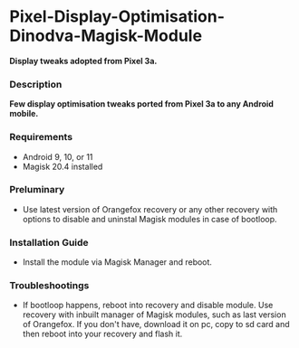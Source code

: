 # Pixel-Display-Optimisation-Dinodva-Magisk-Module
**Display tweaks adopted from Pixel 3a.**

### Description
**Few display optimisation tweaks ported from Pixel 3a to any Android mobile.**

### Requirements
* Android 9, 10, or 11
* Magisk 20.4 installed

### Preluminary
* Use latest version of Orangefox recovery or any other recovery with options to disable and uninstal Magisk modules in case of bootloop.

### Installation Guide
* Install the module via Magisk Manager and reboot.

### Troubleshootings
* If bootloop happens, reboot into recovery and disable module. Use recovery with inbuilt manager of Magisk modules, such as last version of Orangefox. If you don't have, download it on pc, copy to sd card and then reboot into your recovery and flash it.


